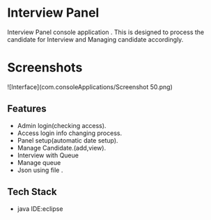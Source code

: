 
# Interview Panel

Interview Panel console application .
This is designed to process the candidate for Interview and Managing candidate accordingly.

# Screenshots

![Interface](com.consoleApplications/Screenshot 50.png)


## Features

- Admin login(checking access).
- Access login info changing process.
- Panel setup(automatic date setup).
- Manage Candidate.(add,view).
- Interview with Queue
- Manage queue 
- Json using file .



## Tech Stack
- java
 IDE:eclipse

